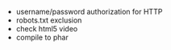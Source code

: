 - username/password authorization for HTTP
- robots.txt exclusion
- check html5 video
- compile to phar
